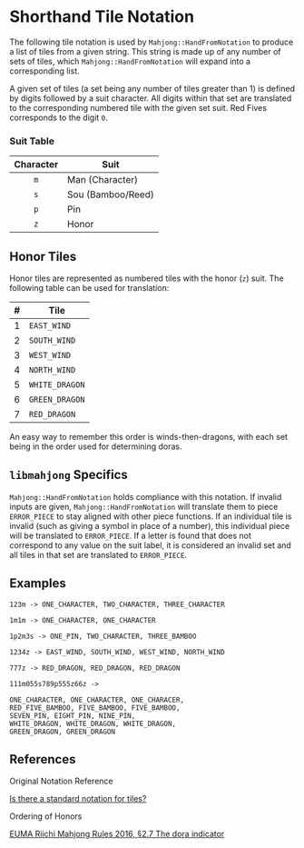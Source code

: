 # Shorthand Tile Notation

The following tile notation is used by `Mahjong::HandFromNotation` to produce a list of tiles from a given string. This string is made up of any number of sets of tiles, which `Mahjong::HandFromNotation` will expand into a corresponding list.


A given set of tiles (a set being any number of tiles greater than 1) is defined by digits followed by a suit character. All digits within that set are translated to the corresponding numbered tile with the given set suit. Red Fives corresponds to the digit `0`.

### Suit Table

| Character   | Suit |
| :---------: | ---  |
| `m`         | Man (Character)  |
| `s`         | Sou (Bamboo/Reed) |
| `p`         | Pin |
| `z`         | Honor |

## Honor Tiles

Honor tiles are represented as numbered tiles with the honor (`z`) suit. The following table can be used for translation:

| #   | Tile |
| :------: | ---- |
| 1 | `EAST_WIND` |
| 2 | `SOUTH_WIND` |
| 3 | `WEST_WIND` |
| 4 | `NORTH_WIND` |
| 5 | `WHITE_DRAGON` |
| 6 | `GREEN_DRAGON` |
| 7 | `RED_DRAGON` |

An easy way to remember this order is winds-then-dragons, with each set being in the order used for determining doras.

## `libmahjong` Specifics

`Mahjong::HandFromNotation` holds compliance with this notation. If invalid inputs are given, `Mahjong::HandFromNotation` will translate them to piece `ERROR_PIECE` to stay aligned with other piece functions. If an individual tile is invalid (such as giving a symbol in place of a number), this individual piece will be translated to `ERROR_PIECE`. If a letter is found that does not correspond to any value on the suit label, it is considered an invalid set and all tiles in that set are translated to `ERROR_PIECE`.

## Examples

```
123m -> ONE_CHARACTER, TWO_CHARACTER, THREE_CHARACTER

1m1m -> ONE_CHARACTER, ONE_CHARACTER

1p2m3s -> ONE_PIN, TWO_CHARACTER, THREE_BAMBOO

1234z -> EAST_WIND, SOUTH_WIND, WEST_WIND, NORTH_WIND

777z -> RED_DRAGON, RED_DRAGON, RED_DRAGON

111m055s789p555z66z ->

ONE_CHARACTER, ONE_CHARACTER, ONE_CHARACER,
RED_FIVE_BAMBOO, FIVE_BAMBOO, FIVE_BAMBOO,
SEVEN_PIN, EIGHT_PIN, NINE_PIN,
WHITE_DRAGON, WHITE_DRAGON, WHITE_DRAGON,
GREEN_DRAGON, GREEN_DRAGON
```

## References

Original Notation Reference

[Is there a standard notation for tiles?](https://www.reddit.com/r/Mahjong/comments/dgth5z/is_there_a_standard_notation_for_tiles/)

Ordering of Honors

[EUMA Riichi Mahjong Rules 2016, §2.7 The dora indicator](http://mahjong-europe.org/portal/images/docs/Riichi-rules-2016-EN.pdf)
